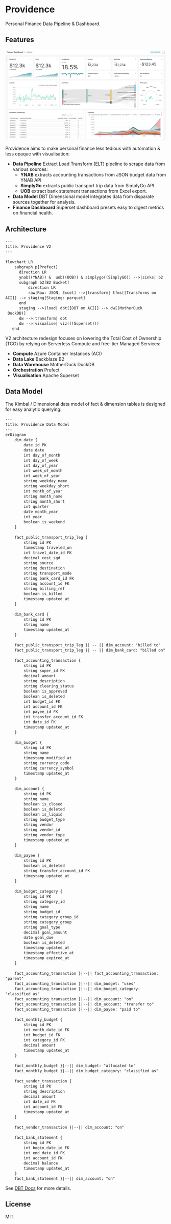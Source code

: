 # Providence

Personal Finance Data Pipeline & Dashboard.

## Features

![Finance Dashboard Screenshot](assets/finance_dashboard_screenshot.png)

Providence aims to make personal finance less tedious with automation & less opaque with visualisation:

- **Data Pipeline** Extract Load Transform (ELT) pipeline to scrape data from various sources:
  - **YNAB** extracts accounting transactions from JSON budget data from YNAB API
  - **SimplyGo** extracts public transport trip data from SimplyGo API
  - **UOB** extract bank statement transactions from Excel export.
- **Data Model** DBT Dimensional model integrates data from disparate sources together for analysis.
- **Finance Dashboard** Superset dashboard presets easy to digest metrics on financial health.


## Architecture
```mermaid
---
title: Providence V2
---

flowchart LR
    subgraph p[Prefect]
      direction LR
      ynab((YNAB)) &  uob((UOB)) & simplygo((SimplyGO)) -->|sinks| b2
      subgraph b2[B2 Bucket]
          direction LR
          raw[Raw: JSON, Excel] -->|transform| tfms[[Transforms on ACI]] --> staging[Staging: parquet]
      end
      staging -->|load| dbt[[DBT on ACI]] --> dw[(MotherDuck
 DuckDB)]
      dw -->|transform| dbt
      dw -->|visualise| viz(((Superset)))
   end
```

V2 architecture redesign focuses on lowering the Total Cost of Ownership (TCO)
by relying on Serverless Compute and free-tier Managed Services:
- **Compute** Azure Container Instances (ACI)
- **Data Lake** Backblaze B2
- **Data Warehouse** MotherDuck DuckDB
- **Orchestration** Prefect
- **Visualisation** Apache Superset

## Data Model
The Kimbal / Dimensional data model of fact & dimension tables is designed for easy analytic querying:
```mermaid
---
title: Providence Data Model
---
erDiagram
    dim_date {
        date id PK
        date date
        int day_of_month
        int day_of_week
        int day_of_year
        int week_of_month
        int week_of_year
        string weekday_name
        string weekday_short
        int month_of_year
        string month_name
        string month_short
        int quarter
        date month_year
        int year
        boolean is_weekend
    }

    fact_public_transport_trip_leg {
        string id PK
        timestamp traveled_on
        int travel_date_id FK
        decimal cost_sgd
        string source
        string destination
        string transport_mode
        string bank_card_id FK
        string account_id FK
        string billing_ref
        boolean is_billed
        timestamp updated_at
    }

    dim_bank_card {
        string id PK
        string name
        timestamp updated_at
    }

    fact_public_transport_trip_leg }| -- || dim_account: "billed to"
    fact_public_transport_trip_leg }| -- || dim_bank_card: "billed on"

    fact_accounting_transaction {
        string id PK
        string super_id FK
        decimal amount
        string description
        string clearing_status
        boolean is_approved
        boolean is_deleted
        int budget_id FK
        int account_id FK
        int payee_id FK
        int transfer_account_id FK
        int date_id FK
        timestamp updated_at
    }

    dim_budget {
        string id PK
        string name
        timestamp modified_at
        string currency_code
        string currency_symbol
        timestamp updated_at
    }

    dim_account {
        string id PK
        string name
        boolean is_closed
        boolean is_deleted
        boolean is_liquid
        string budget_type
        string vendor
        string vendor_id
        string vendor_type
        timestamp updated_at
    }

    dim_payee {
        string id PK
        boolean is_deleted
        string transfer_account_id FK
        timestamp updated_at
    }

    dim_budget_category {
        string id PK
        string category_id
        string name
        string budget_id
        string category_group_id
        string category_group
        string goal_type
        decimal goal_amount
        date goal_due
        boolean is_deleted
        timestamp updated_at
        timestamp effective_at
        timestamp expired_at
    }

    fact_accounting_transaction }|--|| fact_accounting_transaction: "parent"
    fact_accounting_transaction }|--|| dim_budget: "uses"
    fact_accounting_transaction }|--|| dim_budget_category: "classified as"
    fact_accounting_transaction }|--|| dim_account: "on"
    fact_accounting_transaction }|--|| dim_account: "transfer to"
    fact_accounting_transaction }|--|| dim_payee: "paid to"

    fact_monthly_budget {
        string id PK
        int month_date_id FK
        int budget_id FK
        int category_id FK
        decimal amount
        timestamp updated_at
    }

    fact_monthly_budget }|--|| dim_budget: "allocated to"
    fact_monthly_budget }|--|| dim_budget_category: "classified as"

    fact_vendor_transaction {
        string id PK
        string description
        decimal amount
        int date_id FK
        int account_id FK
        timestamp updated_at
    }

    fact_vendor_transaction }|--|| dim_account: "on"

    fact_bank_statement {
        string id PK
        int begin_date_id FK
        int end_date_id FK
        int account_id FK
        decimal balance
        timestamp updated_at
    }
    fact_bank_statement }|--|| dim_account: "on"
```

See [DBT Docs](https://mrzzy.github.io/providence/#!/overview) for more details.

## License

MIT.
